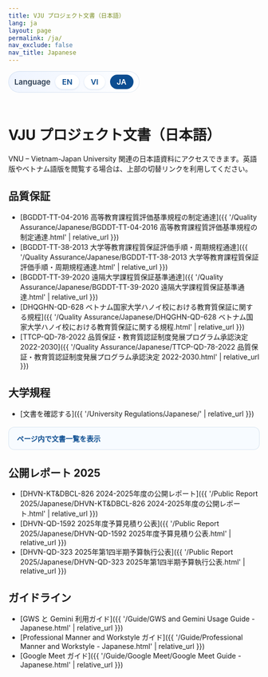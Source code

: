```yaml
---
title: VJU プロジェクト文書（日本語）
lang: ja
layout: page
permalink: /ja/
nav_exclude: false
nav_title: Japanese
---
```


<style>
  .language-switcher {
    display: inline-flex;
    align-items: center;
    gap: 0.6rem;
    padding: 0.45rem 0.75rem;
    border-radius: 999px;
    background: linear-gradient(135deg, #eef4ff 0%, #ffffff 100%);
    box-shadow: inset 0 0 0 1px rgba(11, 77, 145, 0.12);
    margin: 0 0 1.5rem;
    font-size: 0.95rem;
  }

  .language-switcher span {
    font-weight: 600;
    color: #2d3e52;
  }

  .language-switcher a,
  .language-switcher strong {
    padding: 0.3rem 0.85rem;
    border-radius: 999px;
    text-decoration: none;
    font-weight: 600;
  }

  .language-switcher a {
    color: #0b4d91;
    background: #ffffff;
    box-shadow: 0 1px 3px rgba(11, 77, 145, 0.15);
    transition: background 0.15s ease, color 0.15s ease, box-shadow 0.15s ease;
  }

  .language-switcher a:hover,
  .language-switcher a:focus-visible {
    background: #0b4d91;
    color: #ffffff;
    box-shadow: 0 4px 10px rgba(11, 77, 145, 0.2);
  }

  .language-switcher strong {
    color: #ffffff;
    background: #0b4d91;
  }

  details.collection-toggle {
    margin-top: 1.1rem;
    border-radius: 12px;
    border: 1px solid rgba(11, 77, 145, 0.12);
    background: #f7fbff;
    padding: 0.75rem 1rem;
  }

  details.collection-toggle summary {
    cursor: pointer;
    font-weight: 600;
    color: #0b4d91;
    list-style: none;
  }

  details.collection-toggle summary::-webkit-details-marker {
    display: none;
  }

  details.collection-toggle[open] {
    box-shadow: 0 8px 20px rgba(11, 77, 145, 0.12);
  }

  .collection-toggle__body {
    margin-top: 0.7rem;
  }

  .collection-toggle__body .document-list {
    margin: 0;
    padding-left: 1.1rem;
  }

  .collection-toggle__body .document-list li {
    margin-bottom: 0.4rem;
  }
</style>

<div class="language-switcher" role="navigation" aria-label="言語切替">
  <span>Language</span>
  <a href="{{ '/' | relative_url }}">EN</a>
  <a href="{{ '/vi/' | relative_url }}">VI</a>
  <strong>JA</strong>
</div>

# VJU プロジェクト文書（日本語）

VNU – Vietnam-Japan University 関連の日本語資料にアクセスできます。英語版やベトナム語版を閲覧する場合は、上部の切替リンクを利用してください。

## 品質保証

- [BGDDT-TT-04-2016 高等教育課程質評価基準規程の制定通達]({{ '/Quality Assurance/Japanese/BGDDT-TT-04-2016 高等教育課程質評価基準規程の制定通達.html' | relative_url }})
- [BGDDT-TT-38-2013 大学等教育課程質保証評価手順・周期規程通達]({{ '/Quality Assurance/Japanese/BGDDT-TT-38-2013 大学等教育課程質保証評価手順・周期規程通達.html' | relative_url }})
- [BGDDT-TT-39-2020 遠隔大学課程質保証基準通達]({{ '/Quality Assurance/Japanese/BGDDT-TT-39-2020 遠隔大学課程質保証基準通達.html' | relative_url }})
- [DHQGHN-QD-628 ベトナム国家大学ハノイ校における教育質保証に関する規程]({{ '/Quality Assurance/Japanese/DHQGHN-QD-628 ベトナム国家大学ハノイ校における教育質保証に関する規程.html' | relative_url }})
- [TTCP-QD-78-2022 品質保証・教育質認証制度発展プログラム承認決定 2022-2030]({{ '/Quality Assurance/Japanese/TTCP-QD-78-2022 品質保証・教育質認証制度発展プログラム承認決定 2022-2030.html' | relative_url }})

## 大学規程

- [文書を確認する]({{ '/University Regulations/Japanese/' | relative_url }})

<details class="collection-toggle">
  <summary>ページ内で文書一覧を表示</summary>
  <div class="collection-toggle__body">
    {% include university-regulations-list.html lang_dir="Japanese" %}
  </div>
</details>

## 公開レポート 2025

- [DHVN-KT&DBCL-826 2024-2025年度の公開レポート]({{ '/Public Report 2025/Japanese/DHVN-KT&DBCL-826 2024-2025年度の公開レポート.html' | relative_url }})
- [DHVN-QD-1592 2025年度予算見積り公表]({{ '/Public Report 2025/Japanese/DHVN-QD-1592 2025年度予算見積り公表.html' | relative_url }})
- [DHVN-QD-323 2025年第1四半期予算執行公表]({{ '/Public Report 2025/Japanese/DHVN-QD-323 2025年第1四半期予算執行公表.html' | relative_url }})

## ガイドライン

- [GWS と Gemini 利用ガイド]({{ '/Guide/GWS and Gemini Usage Guide - Japanese.html' | relative_url }})
- [Professional Manner and Workstyle ガイド]({{ '/Guide/Professional Manner and Workstyle - Japanese.html' | relative_url }})
- [Google Meet ガイド]({{ '/Guide/Google Meet/Google Meet Guide - Japanese.html' | relative_url }})
